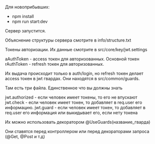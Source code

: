 Для новоприбывших:

- npm install
- npm run start:dev

Сервер запустится.

Объяснение структуры сервера смотрите в info/structure.txt

Токены авторизации. Их данные смотрите в src/core/key/jwt.settings

aAuthToken - access токен для авторизованных. Основной токен
rAuthToken - refresh токен для авторизованных. 

Их выдача происходит только в auth/login, но refresh токен делает access токен в jwt гвардах. Они находятся в src/common/guards.

Там есть три файла. Единственное что вы должны знать

jwt.authorized - если человек имеет токены, то его не впускают
jwt.check - если человек имеет токен, то добавляет в req.user его информацию.
jwt.guard - если человек имеет токен, то добавляет в req.user его информация или выкидывает его, если нету токена

Их можно использовать декоратором @UseGuards(название_гварда)

Они ставятся перед контроллером или перед декораторами запроса (@Get, @Post и т.д)